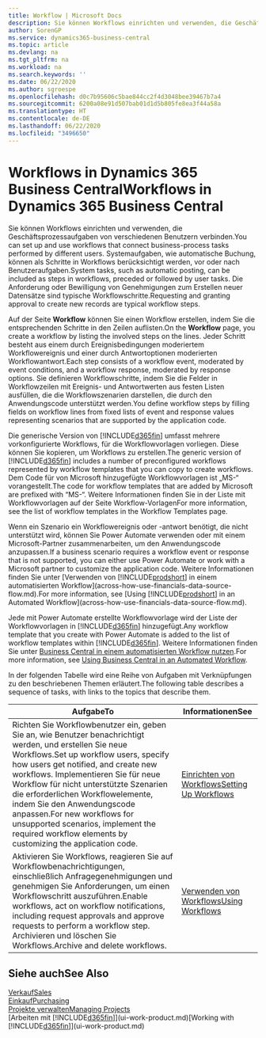 ```yaml
---
title: Workflow | Microsoft Docs
description: Sie können Workflows einrichten und verwenden, die Geschäftsprozessaufgaben von verschiedenen Benutzern verbinden. Systemaufgaben, wie automatische Buchung, können als Schritte in Workflows berücksichtigt werden, vor oder nach Benutzeraufgaben. Die Anforderung oder Bewilligung von Genehmigungen zum Erstellen neuer Datensätze sind typische Workflowschritte.
author: SorenGP
ms.service: dynamics365-business-central
ms.topic: article
ms.devlang: na
ms.tgt_pltfrm: na
ms.workload: na
ms.search.keywords: ''
ms.date: 06/22/2020
ms.author: sgroespe
ms.openlocfilehash: d0c7b95606c5bae844cc2f4d3048bee39467b7a4
ms.sourcegitcommit: 6200a08e91d507bab01d1d5b805fe8ea3f44a58a
ms.translationtype: HT
ms.contentlocale: de-DE
ms.lasthandoff: 06/22/2020
ms.locfileid: "3496650"
---
```

# <a name="workflows-in-dynamics-365-business-central"></a><span data-ttu-id="bcf74-105">Workflows in Dynamics 365 Business Central</span><span class="sxs-lookup"><span data-stu-id="bcf74-105">Workflows in Dynamics 365 Business Central</span></span>

<span data-ttu-id="bcf74-106">Sie können Workflows einrichten und verwenden, die Geschäftsprozessaufgaben von verschiedenen Benutzern verbinden.</span><span class="sxs-lookup"><span data-stu-id="bcf74-106">You can set up and use workflows that connect business-process tasks performed by different users.</span></span> <span data-ttu-id="bcf74-107">Systemaufgaben, wie automatische Buchung, können als Schritte in Workflows berücksichtigt werden, vor oder nach Benutzeraufgaben.</span><span class="sxs-lookup"><span data-stu-id="bcf74-107">System tasks, such as automatic posting, can be included as steps in workflows, preceded or followed by user tasks.</span></span> <span data-ttu-id="bcf74-108">Die Anforderung oder Bewilligung von Genehmigungen zum Erstellen neuer Datensätze sind typische Workflowschritte.</span><span class="sxs-lookup"><span data-stu-id="bcf74-108">Requesting and granting approval to create new records are typical workflow steps.</span></span>  

 <span data-ttu-id="bcf74-109">Auf der Seite **Workflow** können Sie einen Workflow erstellen, indem Sie die entsprechenden Schritte in den Zeilen auflisten.</span><span class="sxs-lookup"><span data-stu-id="bcf74-109">On the **Workflow** page, you create a workflow by listing the involved steps on the lines.</span></span> <span data-ttu-id="bcf74-110">Jeder Schritt besteht aus einem durch Ereignisbedingungen moderiertem Workflowereignis und einer durch Antwortoptionen moderierten Workflowantwort.</span><span class="sxs-lookup"><span data-stu-id="bcf74-110">Each step consists of a workflow event, moderated by event conditions, and a workflow response, moderated by response options.</span></span> <span data-ttu-id="bcf74-111">Sie definieren Workflowschritte, indem Sie die Felder in Workflowzeilen mit Ereignis- und Antwortwerten aus festen Listen ausfüllen, die die Workflowszenarien darstellen, die durch den Anwendungscode unterstützt werden.</span><span class="sxs-lookup"><span data-stu-id="bcf74-111">You define workflow steps by filling fields on workflow lines from fixed lists of event and response values representing scenarios that are supported by the application code.</span></span>  

 <span data-ttu-id="bcf74-112">Die generische Version von [!INCLUDE[d365fin](includes/d365fin_md.md)] umfasst mehrere vorkonfigurierte Workflows, für die Workflowvorlagen vorliegen. Diese können Sie kopieren, um Workflows zu erstellen.</span><span class="sxs-lookup"><span data-stu-id="bcf74-112">The generic version of [!INCLUDE[d365fin](includes/d365fin_md.md)] includes a number of preconfigured workflows represented by workflow templates that you can copy to create workflows.</span></span> <span data-ttu-id="bcf74-113">Dem Code für von Microsoft hinzugefügte Workflowvorlagen ist „MS-“ vorangestellt.</span><span class="sxs-lookup"><span data-stu-id="bcf74-113">The code for workflow templates that are added by Microsoft are prefixed with “MS-“.</span></span> <span data-ttu-id="bcf74-114">Weitere Informationen finden Sie in der Liste mit Workflowvorlagen auf der Seite Workflow-Vorlagen</span><span class="sxs-lookup"><span data-stu-id="bcf74-114">For more information, see the list of workflow templates in the Workflow Templates page.</span></span>  

 <span data-ttu-id="bcf74-115">Wenn ein Szenario ein Workflowereignis oder -antwort benötigt, die nicht unterstützt wird, können Sie Power Automate verwenden oder mit einem Microsoft-Partner zusammenarbeiten, um den Anwendungscode anzupassen.</span><span class="sxs-lookup"><span data-stu-id="bcf74-115">If a business scenario requires a workflow event or response that is not supported, you can either use Power Automate or work with a Microsoft partner to customize the application code.</span></span> <span data-ttu-id="bcf74-116">Weitere Informationen finden Sie unter [Verwenden von [!INCLUDE[prodshort](includes/prodshort.md)] in einem automatisierten Workflow](across-how-use-financials-data-source-flow.md).</span><span class="sxs-lookup"><span data-stu-id="bcf74-116">For more information, see [Using [!INCLUDE[prodshort](includes/prodshort.md)] in an Automated Workflow](across-how-use-financials-data-source-flow.md).</span></span>

<span data-ttu-id="bcf74-117">Jede mit Power Automate erstellte Workflowvorlage wird der Liste der Workflowvorlagen in [!INCLUDE[d365fin](includes/d365fin_md.md)] hinzugefügt.</span><span class="sxs-lookup"><span data-stu-id="bcf74-117">Any workflow template that you create with Power Automate is added to the list of workflow templates within [!INCLUDE[d365fin](includes/d365fin_md.md)].</span></span> <span data-ttu-id="bcf74-118">Weitere Informationen finden Sie unter [Business Central in einem automatisierten Workflow nutzen](across-how-use-financials-data-source-flow.md).</span><span class="sxs-lookup"><span data-stu-id="bcf74-118">For more information, see [Using Business Central in an Automated Workflow](across-how-use-financials-data-source-flow.md).</span></span>  

 <span data-ttu-id="bcf74-119">In der folgenden Tabelle wird eine Reihe von Aufgaben mit Verknüpfungen zu den beschriebenen Themen erläutert.</span><span class="sxs-lookup"><span data-stu-id="bcf74-119">The following table describes a sequence of tasks, with links to the topics that describe them.</span></span>  

|<span data-ttu-id="bcf74-120">**Aufgabe**</span><span class="sxs-lookup"><span data-stu-id="bcf74-120">**To**</span></span>|<span data-ttu-id="bcf74-121">**Informationen**</span><span class="sxs-lookup"><span data-stu-id="bcf74-121">**See**</span></span>|  
|------------|-------------|  
|<span data-ttu-id="bcf74-122">Richten Sie Workflowbenutzer ein, geben Sie an, wie Benutzer benachrichtigt werden, und erstellen Sie neue Workflows.</span><span class="sxs-lookup"><span data-stu-id="bcf74-122">Set up workflow users, specify how users get notified, and create new workflows.</span></span> <span data-ttu-id="bcf74-123">Implementieren Sie für neue Workflow für nicht unterstützte Szenarien die erforderlichen Workflowelemente, indem Sie den Anwendungscode anpassen.</span><span class="sxs-lookup"><span data-stu-id="bcf74-123">For new workflows for unsupported scenarios, implement the required workflow elements by customizing the application code.</span></span>|[<span data-ttu-id="bcf74-124">Einrichten von Workflows</span><span class="sxs-lookup"><span data-stu-id="bcf74-124">Setting Up Workflows</span></span>](across-set-up-workflows.md)|  
|<span data-ttu-id="bcf74-125">Aktivieren Sie Workflows, reagieren Sie auf Workflowbenachrichtigungen, einschließlich Anfragegenehmigungen und genehmigen Sie Anforderungen, um einen Workflowschritt auszuführen.</span><span class="sxs-lookup"><span data-stu-id="bcf74-125">Enable workflows, act on workflow notifications, including request approvals and approve requests to perform a workflow step.</span></span> <span data-ttu-id="bcf74-126">Archivieren und löschen Sie Workflows.</span><span class="sxs-lookup"><span data-stu-id="bcf74-126">Archive and delete workflows.</span></span>|[<span data-ttu-id="bcf74-127">Verwenden von Workflows</span><span class="sxs-lookup"><span data-stu-id="bcf74-127">Using Workflows</span></span>](across-use-workflows.md)|  

## <a name="see-also"></a><span data-ttu-id="bcf74-128">Siehe auch</span><span class="sxs-lookup"><span data-stu-id="bcf74-128">See Also</span></span>

[<span data-ttu-id="bcf74-129">Verkauf</span><span class="sxs-lookup"><span data-stu-id="bcf74-129">Sales</span></span>](sales-manage-sales.md)  
[<span data-ttu-id="bcf74-130">Einkauf</span><span class="sxs-lookup"><span data-stu-id="bcf74-130">Purchasing</span></span>](purchasing-manage-purchasing.md)  
[<span data-ttu-id="bcf74-131">Projekte verwalten</span><span class="sxs-lookup"><span data-stu-id="bcf74-131">Managing Projects</span></span>](projects-manage-projects.md)  
<span data-ttu-id="bcf74-132">[Arbeiten mit [!INCLUDE[d365fin](includes/d365fin_md.md)]](ui-work-product.md)</span><span class="sxs-lookup"><span data-stu-id="bcf74-132">[Working with [!INCLUDE[d365fin](includes/d365fin_md.md)]](ui-work-product.md)</span></span>  
